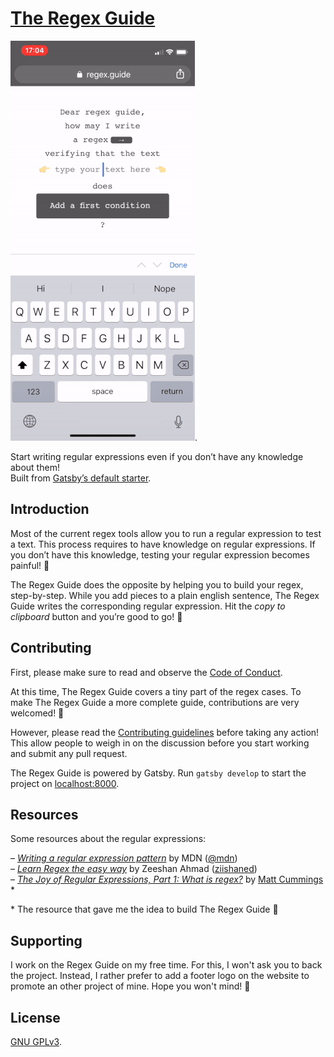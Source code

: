 # [The Regex Guide](http://bit.ly/2M8LI0w)

![alt text](/readme-image.gif).

Start writing regular expressions even if you don’t have any knowledge about them!\
Built from [Gatsby’s default starter](https://github.com/gatsbyjs/gatsby-starter-default).

## Introduction

Most of the current regex tools allow you to run a regular expression to test a text. This process requires to have knowledge on regular expressions. If you don’t have this knowledge, testing your regular expression becomes painful! 🥺

The Regex Guide does the opposite by helping you to build your regex, step-by-step. While you add pieces to a plain english sentence, The Regex Guide writes the corresponding regular expression. Hit the _copy to clipboard_ button and you’re good to go! 🚀

## Contributing

First, please make sure to read and observe the [Code of Conduct](/CODE_OF_CONDUCT.md).

At this time, The Regex Guide covers a tiny part of the regex cases. To make The Regex Guide a more complete guide, contributions are very welcomed! 🤗

However, please read the [Contributing guidelines](/CONTRIBUTING.md) before taking any action! This allow people to weigh in on the discussion before you start working and submit any pull request.

The Regex Guide is powered by Gatsby. Run `gatsby develop` to start the project on [localhost:8000](http://localhost:8000).

## Resources

Some resources about the regular expressions:

– _[Writing a regular expression pattern](https://developer.mozilla.org/en-US/docs/Web/JavaScript/Guide/Regular_Expressions#Writing_a_regular_expression_pattern)_ by MDN ([@mdn](https://github.com/mdn/))\
– _[Learn Regex the easy way](https://github.com/ziishaned/learn-regex)_ by Zeeshan Ahmad ([ziishaned](https://github.com/ziishaned))\
– _[The Joy of Regular Expressions, Part 1: What is regex?](https://medium.com/better-programming/the-joy-of-regular-expressions-part-1-what-is-regex-539dc581e282)_ by [Matt Cummings](https://medium.com/@mc999) *

\* The resource that gave me the idea to build The Regex Guide 🤩

## Supporting

I work on the Regex Guide on my free time. For this, I won't ask you to back the project. Instead, I rather prefer to add a footer logo on the website to promote an other project of mine. Hope you won't mind! 🙏

## License

[GNU GPLv3](/LICENSE).
